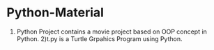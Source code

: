 # Python-Material

1) Python Project contains a movie project based on OOP concept in Python.
2)t.py is a Turtle Grpahics Program using Python.
